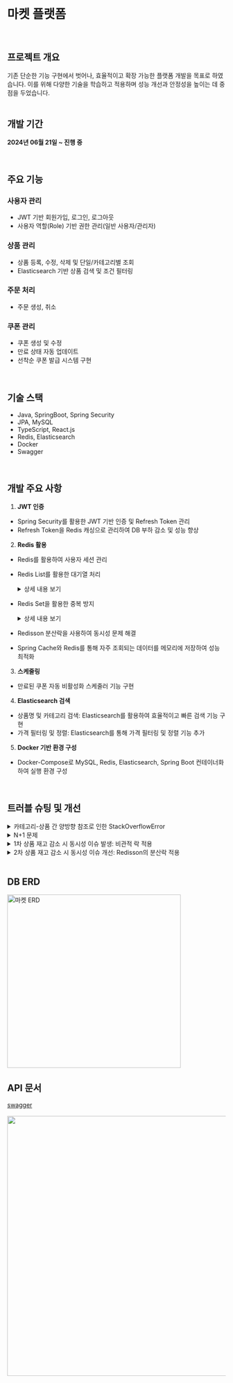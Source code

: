 # **마켓 플랫폼**

<br>

## **프로젝트 개요**

기존 단순한 기능 구현에서 벗어나, 효율적이고 확장 가능한 플랫폼 개발을 목표로 하였습니다. 이를 위해 다양한 기술을 학습하고 적용하며 성능 개선과 안정성을 높이는 데 중점을 두었습니다.
<br><br>
## **개발 기간**

**2024년 06월 21일 ~ 진행 중**

<br>

## **주요 기능**

### **사용자 관리**

- JWT 기반 회원가입, 로그인, 로그아웃
- 사용자 역할(Role) 기반 권한 관리(일반 사용자/관리자)

### **상품 관리**

- 상품 등록, 수정, 삭제 및 단일/카테고리별 조회
- Elasticsearch 기반 상품 검색 및 조건 필터링

### **주문 처리**

- 주문 생성, 취소

### **쿠폰 관리**

- 쿠폰 생성 및 수정
- 만료 상태 자동 업데이트
- 선착순 쿠폰 발급 시스템 구현
<br>

## **기술 스택**



- Java, SpringBoot, Spring Security
- JPA, MySQL
- TypeScript, React.js
- Redis, Elasticsearch
- Docker
- Swagger
<br>

## **개발 주요 사항**

1. **JWT 인증**
- Spring Security를 활용한 JWT 기반 인증 및 Refresh Token 관리
- Refresh Token을 Redis 캐싱으로 관리하여 DB 부하 감소 및 성능 향상
2. **Redis 활용**
- Redis를 활용하여 사용자 세션 관리

- Redis List를 활용한 대기열 처리  
  <details>
    <summary>상세 내용 보기</summary>

    - Redis List를 활용해 선착순 쿠폰 요청을 대기열(FIFO)로 관리  
    - 요청은 Redis 대기열에 저장되고, 순차적으로 처리  
    - 이를 통해 충돌 가능성을 줄이고 데이터베이스 접근 빈도를 줄여 시스템 성능 최적화
      ```java
      if(request.getCouponType()==CouponType.FIRST_COME_FIRST_SERVE){
            for(int i=0;i<request.getQuantity();i++){
                redisTemplate.opsForList()
                        .leftPush(COUPON_QUEUE,String.valueOf(coupon.getId()));
            }
        }
  </details>

- Redis Set을 활용한 중복 방지  
  <details>
    <summary>상세 내용 보기</summary>

    - Redis Set으로 사용자 발급 이력을 저장하여 중복 요청 차단  
    - 쿠폰 발급이 완료되면 사용자 ID를 Redis Set에 기록  
    - 요청 시 Redis Set에서 사용자 ID의 존재 여부를 확인하여 중복 발급을 방지
      ```java
      String redisKey = "coupon:issued:" + couponId;
                     Boolean isAlreadyIssued = redisTemplate.opsForSet().isMember(redisKey, loginId);
                     if (Boolean.TRUE.equals(isAlreadyIssued)) {
                         throw new IllegalStateException("Coupon is already issued");
                     }
     
  </details>

- Redisson 분산락을 사용하여 동시성 문제 해결

- Spring Cache와 Redis를 통해 자주 조회되는 데이터를 메모리에 저장하여 성능 최적화
3. **스케줄링**
- 만료된 쿠폰 자동 비활성화 스케줄러 기능 구현
4. **Elasticsearch 검색**
- 상품명 및 카테고리 검색: Elasticsearch를 활용하여 효율적이고 빠른 검색 기능 구현
- 가격 필터링 및 정렬: Elasticsearch를 통해 가격 필터링 및 정렬 기능 추가
5. **Docker 기반 환경 구성**
- Docker-Compose로 MySQL, Redis, Elasticsearch, Spring Boot 컨테이너화하여 실행 환경 구성
    
<br>

## **트러블 슈팅 및 개선**
<details>
  <summary>카테고리-상품 간 양방향 참조로 인한 StackOverflowError</summary>

  1. 문제:
      - `ProductResponseDto`에서 `ProductCategory`를 포함한 데이터 직렬화 시, 양방향 참조로 인해 무한 순환이 발생
      - Jackson 라이브러리에서 `StackOverflowError` 발생

  2. 원인:
      - `Product`와 `ProductCategory` 간 양방향 관계를 JSON 직렬화 시 그대로 사용
      - 상위-하위 관계가 반복적으로 참조되며 무한 루프 발생

  3. 해결 방안:
      - DTO 활용: `ProductCategory` 정보를 단순화하여 포함
</details>

<details>
  <summary>N+1 문제</summary>

  1. 문제 상황:  
      - 기존에 `ProductService`의 `getProductCategory` 메서드에서 카테고리에 속한 상품을 조회할 때 N+1 문제가 발생
      - 각 상품의 서브카테고리를 개별적으로 호출하여 추가 쿼리가 불필요하게 실행됨
      - 조회 성능 저하 및 데이터베이스 부하 증가

  2. 해결 방안:  
      - `ProductRepository`의 기존 메서드를 JPQL의 `JOIN FETCH`를 활용하여 개선
      - 상품과 카테고리를 한 번의 쿼리로 조회하도록 최적화

</details>

<details>
  <summary>1차 상품 재고 감소 시 동시성 이슈 발생: 비관적 락 적용</summary>

  1. 문제 상황:  
      - 특정 상품의 재고를 동시에 감소시키는 요청이 처리되는 과정에서 동시성 이슈 발생
        <br><br>
      <img src=https://github.com/user-attachments/assets/29a2a599-5690-4f96-b9ed-babca8031ce9  width="200">

  2. 해결 방안:  
      - 상품 조회 시 비관적 락 적용:
        - ProductRepository에 비관적 락을 사용하는 쿼리를 추가하여 재고 업데이트 중 다른 트랜잭션이 접근하지 못하도록 설정  

        ```java
        @Lock(LockModeType.PESSIMISTIC_WRITE)
        @Query("select p from Product p where p.id =:id and p.isDeleted = false")
        Optional<Product> findByIdWithLock(@Param("id") Long id);
        ```

      - 주문 생성 로직 수정:
        - 주문 처리 시 `findByIdWithLock`을 호출하여 동시에 한 스레드만 접근 가능하도록 보장
</details>

<details>
  <summary>2차 상품 재고 감소 시 동시성 이슈 개선: Redisson의 분산락 적용</summary>

  1. 문제 상황  
     - 비관적 락은 데이터베이스 수준에서 트랜잭션을 지속적으로 유지해야 하므로, DB에 큰 부하를 줄 수 있다고 판단되었습니다.  

  2. 해결 방안  
     - Redisson 분산 락을 도입하여 Redis 기반으로 락 관리를 개선하였습니다.  
     - 락을 Redis에서 관리함으로써 데이터베이스 부하를 줄이고, 락 처리 속도를 높였습니다.  

  3. 성능 테스트 결과
     <br><br>
     <img src="https://github.com/user-attachments/assets/ab453d30-6546-4261-8846-db74f4482923" width="200">

</details>
<br>

## **DB ERD**
<img src="https://github.com/user-attachments/assets/8eebc598-bdab-4ef5-8296-8f525998eb96" alt="마켓 ERD" width="400">

## **API 문서**
[swagger](https://nara972.github.io/market-app-swagger-ui) <br><br>
<img src="https://github.com/user-attachments/assets/19f412c9-2729-45fd-8a67-f5acdefb96d1" 
    width="600">



